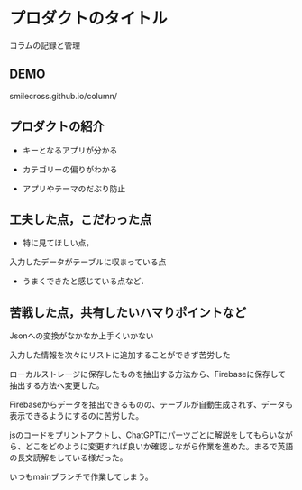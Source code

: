 # プロダクトのタイトル

コラムの記録と管理

## DEMO

smilecross.github.io/column/


## プロダクトの紹介

- キーとなるアプリが分かる

- カテゴリーの偏りがわかる

- アプリやテーマのだぶり防止

## 工夫した点，こだわった点

- 特に見てほしい点，

入力したデータがテーブルに収まっている点

- うまくできたと感じている点など．

## 苦戦した点，共有したいハマりポイントなど

Jsonへの変換がなかなか上手くいかない

入力した情報を次々にリストに追加することができず苦労した

ローカルストレージに保存したものを抽出する方法から、Firebaseに保存して抽出する方法へ変更した。

Firebaseからデータを抽出できるものの、テーブルが自動生成されず、データも表示できるようにするのに苦労した。

jsのコードをプリントアウトし、ChatGPTにパーツごとに解説をしてもらいながら、どこをどのように変更すれば良いか確認しながら作業を進めた。まるで英語の長文読解をしている様だった。

いつもmainブランチで作業してしまう。
